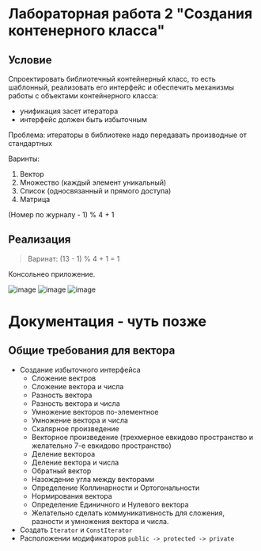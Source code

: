 # Лабораторная работа 2 "Создания контенерного класса"

## Условие

Спроектировать библиотечный контейнерный класс, то есть шаблонный, 
реализовать его интерфейс и обеспечить механизмы работы с объектами контейнерного класса:
- унификация засет итератора
- интерфейс должен быть избыточным

Проблема: итераторы в библиотеке надо передавать производные от стандартных

Варинты:
1. Вектор
2. Множество (каждый элемент уникальный)
3. Список (односвязанный и прямого доступа)
4. Матрица

(Номер по журналу - 1) % 4 + 1

## Реализация

> Варинат: (13 - 1) % 4 + 1 = 1

Консольнео приложение.

![image](https://user-images.githubusercontent.com/62243773/167014987-87743f11-d2ec-49a3-a8b2-69e5a0af000a.png)
![image](https://user-images.githubusercontent.com/62243773/167220100-f3e5e594-a081-47ff-91b9-594eae7b318b.png)
![image](https://user-images.githubusercontent.com/62243773/167015095-545296b3-3aca-4473-8c8c-3432066d1c34.png)

# Документация - чуть позже

## Общие требования для вектора 
- Создание избыточного интерфейса
  - Сложение вектров
  - Сложение вектора и числа
  - Разность вектора 
  - Разность вектора и числа
  - Умножение векторов по-элементное
  - Умножение вектора и числа
  - Скалярное произведение 
  - Векторное произведение (трехмерное евкидово пространство и желательно 7-е евкидово пространство)
  - Деление вектороа
  - Деление вектора и числа
  - Обратный вектор
  - Назождение угла между векторами
  - Определение Коллинарности и Ортогональности
  - Нормирования вектора
  - Определение Единичного и Нулевого вектора 
  - Желательно сделать коммуникативность для сложения, разности и умножения вектора и числа.
- Создать `Iterator` и `ConstIterator`
- Расположении модификаторов `public -> protected -> private`
